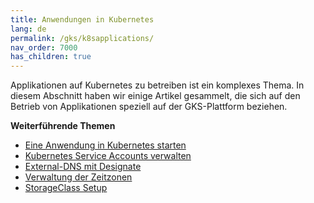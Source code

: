 ```yaml
---
title: Anwendungen in Kubernetes
lang: de
permalink: /gks/k8sapplications/
nav_order: 7000
has_children: true
---
```

<!-- LTeX:  language=de-DE -->

Applikationen auf Kubernetes zu betreiben ist ein komplexes Thema. In diesem Abschnitt haben wir einige Artikel gesammelt, die sich auf den Betrieb von Applikationen speziell auf der GKS-Plattform beziehen.

**Weiterführende Themen**
* [Eine Anwendung in Kubernetes starten](/gks/k8sapplications/runningapplications/)
* [Kubernetes Service Accounts verwalten](/gks/k8sapplications/serviceaccounts/)
* [External-DNS mit Designate](/gks/k8sapplications/externaldnsanddesignate/)
* [Verwaltung der Zeitzonen](/gks/k8sapplications/timezones/)
* [StorageClass Setup](/gks/k8sapplications/storageclasses/)
